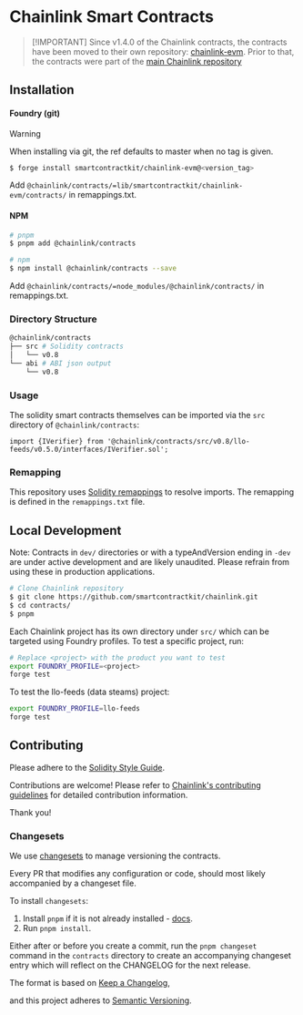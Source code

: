 # Chainlink Smart Contracts

> [!IMPORTANT] Since v1.4.0 of the Chainlink contracts, the contracts have been moved to their own repository:
> [chainlink-evm](https://github.com/smartcontractkit/chainlink-evm). 
> Prior to that, the contracts were part of the [main Chainlink repository](https://github.com/smartcontractkit/chainlink)

## Installation

#### Foundry (git)

> [!WARNING]
> When installing via git, the ref defaults to master when no tag is given.


```sh
$ forge install smartcontractkit/chainlink-evm@<version_tag>
```

Add `@chainlink/contracts/=lib/smartcontractkit/chainlink-evm/contracts/` in remappings.txt.

#### NPM
```sh
# pnpm
$ pnpm add @chainlink/contracts
```

```sh
# npm
$ npm install @chainlink/contracts --save
```

Add `@chainlink/contracts/=node_modules/@chainlink/contracts/` in remappings.txt.



### Directory Structure

```sh
@chainlink/contracts
├── src # Solidity contracts
│   └── v0.8
└── abi # ABI json output
    └── v0.8
```

### Usage

The solidity smart contracts themselves can be imported via the `src` directory of `@chainlink/contracts`:

```solidity
import {IVerifier} from '@chainlink/contracts/src/v0.8/llo-feeds/v0.5.0/interfaces/IVerifier.sol';
```

### Remapping

This repository uses [Solidity remappings](https://docs.soliditylang.org/en/v0.8.20/using-the-compiler.html#compiler-remapping) to resolve imports.
The remapping is defined in the `remappings.txt` file.


## Local Development

Note:
Contracts in `dev/` directories or with a typeAndVersion ending in `-dev` are under active development
and are likely unaudited.
Please refrain from using these in production applications.

```bash
# Clone Chainlink repository
$ git clone https://github.com/smartcontractkit/chainlink.git
$ cd contracts/
$ pnpm
```

Each Chainlink project has its own directory under `src/` which can be targeted using Foundry profiles.
To test a specific project, run:

```bash
# Replace <project> with the product you want to test
export FOUNDRY_PROFILE=<project>
forge test
```

To test the llo-feeds (data steams) project:

```bash
export FOUNDRY_PROFILE=llo-feeds
forge test
```

## Contributing

Please adhere to the [Solidity Style Guide](https://github.com/smartcontractkit/chainlink-evm/blob/develop/contracts/STYLE_GUIDE.md).

Contributions are welcome! Please refer to
[Chainlink's contributing guidelines](https://github.com/smartcontractkit/chainlink/blob/develop/docs/CONTRIBUTING.md) for detailed
contribution information.

Thank you!

### Changesets

We use [changesets](https://github.com/changesets/changesets) to manage versioning the contracts.

Every PR that modifies any configuration or code, should most likely accompanied by a changeset file.

To install `changesets`:
  1. Install `pnpm` if it is not already installed - [docs](https://pnpm.io/installation).
  2. Run `pnpm install`.

Either after or before you create a commit, run the `pnpm changeset` command in the `contracts` directory to create an accompanying changeset entry which will reflect on the CHANGELOG for the next release.

The format is based on [Keep a Changelog](https://keepachangelog.com/en/1.0.0/),

and this project adheres to [Semantic Versioning](https://semver.org/spec/v2.0.0.html).

